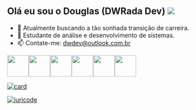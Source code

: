 ## Olá eu sou o Douglas (DWRada Dev) <img src="/images/autismo.png">


- 🔭 Atualmente buscando a tão sonhada transição de carreira.
- 🌱 Estudante de análise e desenvolvimento de sistemas.
- 📫 Contate-me: dwdev@outlook.com.br



<div style="display: flex">
 <img width="50px" src="https://devicon-website.vercel.app/api/vscode/original.svg"></img>
  <img width="50px" src="https://devicon-website.vercel.app/api/intellij/original.svg"></img>
  <img width="50px" src="https://devicon-website.vercel.app/api/html5/original.svg"></img>
  <img width="50px" src="https://devicon-website.vercel.app/api/css3/original.svg"></img>
  <img width="50px" src="https://devicon-website.vercel.app/api/bootstrap/original.svg?cor=%2359407F"></img>
  <img width="50px" src="https://devicon-website.vercel.app/api/javascript/original.svg"></img>
</div>




[![card](https://github-readme-stats.vercel.app/api?username=DWRada&theme=default&show_icons=true)](https://github.com/anuraghazra/github-readme-stats)

[![iuricode](https://github-readme-stats.vercel.app/api/top-langs/?username=DWRada&layout=compact)](https://github.com/anuraghazra/github-readme-stats)


